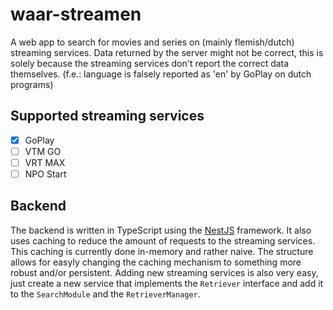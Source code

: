 # waar-streamen

A web app to search for movies and series on (mainly flemish/dutch) streaming services.
Data returned by the server might not be correct, this is solely because the streaming services don't report the correct data themselves. (f.e.: language is falsely reported as 'en' by GoPlay on dutch programs)

## Supported streaming services

- [x] GoPlay
- [ ] VTM GO
- [ ] VRT MAX
- [ ] NPO Start

## Backend

The backend is written in TypeScript using the [NestJS](https://nestjs.com/) framework. It also uses caching to reduce the amount of requests to the streaming services. This caching is currently done in-memory and rather naive.
The structure allows for easyly changing the caching mechanism to something more robust and/or persistent.
Adding new streaming services is also very easy, just create a new service that implements the `Retriever` interface and add it to the `SearchModule` and the `RetrieverManager`.
